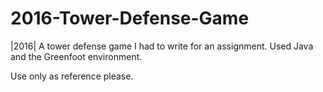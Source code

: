 # 2016-Tower-Defense-Game
|2016| A tower defense game I had to write for an assignment. Used Java and the Greenfoot environment. 

Use only as reference please.
